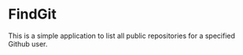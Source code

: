 # FindGit

This is a simple application to list all public repositories for a specified Github user.


